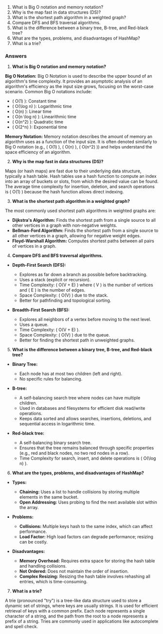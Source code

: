 1. What is Big O notation and memory notation?
2. Why is the map fast in data structures (DS)?
3. What is the shortest path algorithm in a weighted graph?
4. Compare DFS and BFS traversal algorithms.
5. What is the difference between a binary tree, B-tree, and Red-black tree?
6. What are the types, problems, and disadvantages of HashMap?
7. What is a trie?

### Answers

1. **What is Big O notation and memory notation?**

**Big O Notation:**
Big O Notation is used to describe the upper bound of an algorithm's time complexity. It provides an asymptotic analysis of an algorithm's efficiency as the input size grows, focusing on the worst-case scenario. Common Big O notations include:
- \( O(1) \): Constant time
- \( O(\log n) \): Logarithmic time
- \( O(n) \): Linear time
- \( O(n \log n) \): Linearithmic time
- \( O(n^2) \): Quadratic time
- \( O(2^n) \): Exponential time

**Memory Notation:**
Memory notation describes the amount of memory an algorithm uses as a function of the input size. It is often denoted similarly to Big O notation (e.g., \( O(1) \), \( O(n) \), \( O(n^2) \)) and helps understand the space efficiency of an algorithm.

2. **Why is the map fast in data structures (DS)?**

Maps (or hash maps) are fast due to their underlying data structure, typically a hash table. Hash tables use a hash function to compute an index into an array of buckets or slots, from which the desired value can be found. The average time complexity for insertion, deletion, and search operations is \( O(1) \) because the hash function allows direct indexing.

3. **What is the shortest path algorithm in a weighted graph?**

The most commonly used shortest path algorithms in weighted graphs are:
- **Dijkstra's Algorithm:** Finds the shortest path from a single source to all other vertices in a graph with non-negative weights.
- **Bellman-Ford Algorithm:** Finds the shortest path from a single source to all other vertices in a graph, allowing for negative weight edges.
- **Floyd-Warshall Algorithm:** Computes shortest paths between all pairs of vertices in a graph.

4. **Compare DFS and BFS traversal algorithms.**

- **Depth-First Search (DFS):**
  - Explores as far down a branch as possible before backtracking.
  - Uses a stack (explicit or recursion).
  - Time Complexity: \( O(V + E) \) where \( V \) is the number of vertices and \( E \) is the number of edges.
  - Space Complexity: \( O(V) \) due to the stack.
  - Better for pathfinding and topological sorting.

- **Breadth-First Search (BFS):**
  - Explores all neighbors of a vertex before moving to the next level.
  - Uses a queue.
  - Time Complexity: \( O(V + E) \).
  - Space Complexity: \( O(V) \) due to the queue.
  - Better for finding the shortest path in unweighted graphs.

5. **What is the difference between a binary tree, B-tree, and Red-black tree?**

- **Binary Tree:**
  - Each node has at most two children (left and right).
  - No specific rules for balancing.

- **B-tree:**
  - A self-balancing search tree where nodes can have multiple children.
  - Used in databases and filesystems for efficient disk read/write operations.
  - Keeps data sorted and allows searches, insertions, deletions, and sequential access in logarithmic time.

- **Red-black tree:**
  - A self-balancing binary search tree.
  - Ensures that the tree remains balanced through specific properties (e.g., red and black nodes, no two red nodes in a row).
  - Time Complexity for search, insert, and delete operations is \( O(\log n) \).

6. **What are the types, problems, and disadvantages of HashMap?**

- **Types:**
  - **Chaining:** Uses a list to handle collisions by storing multiple elements in the same bucket.
  - **Open Addressing:** Uses probing to find the next available slot within the array.

- **Problems:**
  - **Collisions:** Multiple keys hash to the same index, which can affect performance.
  - **Load Factor:** High load factors can degrade performance; resizing can be costly.

- **Disadvantages:**
  - **Memory Overhead:** Requires extra space for storing the hash table and handling collisions.
  - **Not Ordered:** Does not maintain the order of insertion.
  - **Complex Resizing:** Resizing the hash table involves rehashing all entries, which is time-consuming.

7. **What is a trie?**

A trie (pronounced "try") is a tree-like data structure used to store a dynamic set of strings, where keys are usually strings. It is used for efficient retrieval of keys with a common prefix. Each node represents a single character of a string, and the path from the root to a node represents a prefix of a string. Tries are commonly used in applications like autocomplete and spell check.
